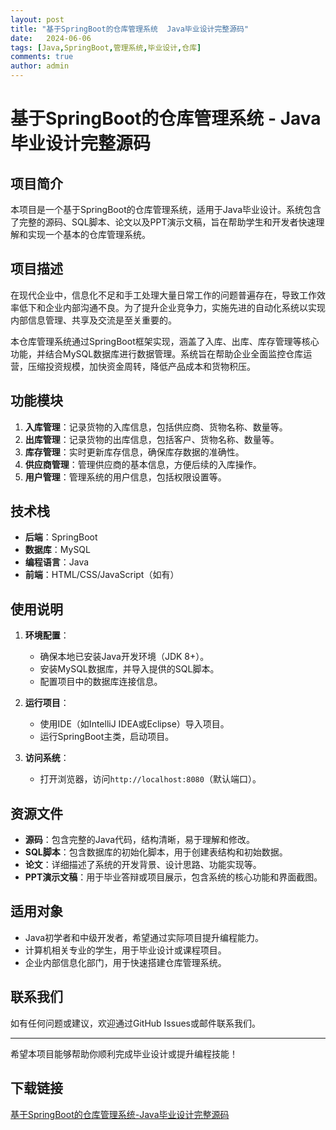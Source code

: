 ```yaml
---
layout: post
title: "基于SpringBoot的仓库管理系统  Java毕业设计完整源码"
date:   2024-06-06
tags: [Java,SpringBoot,管理系统,毕业设计,仓库]
comments: true
author: admin
---
```

# 基于SpringBoot的仓库管理系统 - Java毕业设计完整源码

## 项目简介

本项目是一个基于SpringBoot的仓库管理系统，适用于Java毕业设计。系统包含了完整的源码、SQL脚本、论文以及PPT演示文稿，旨在帮助学生和开发者快速理解和实现一个基本的仓库管理系统。

## 项目描述

在现代企业中，信息化不足和手工处理大量日常工作的问题普遍存在，导致工作效率低下和企业内部沟通不良。为了提升企业竞争力，实施先进的自动化系统以实现内部信息管理、共享及交流是至关重要的。

本仓库管理系统通过SpringBoot框架实现，涵盖了入库、出库、库存管理等核心功能，并结合MySQL数据库进行数据管理。系统旨在帮助企业全面监控仓库运营，压缩投资规模，加快资金周转，降低产品成本和货物积压。

## 功能模块

1. **入库管理**：记录货物的入库信息，包括供应商、货物名称、数量等。
2. **出库管理**：记录货物的出库信息，包括客户、货物名称、数量等。
3. **库存管理**：实时更新库存信息，确保库存数据的准确性。
4. **供应商管理**：管理供应商的基本信息，方便后续的入库操作。
5. **用户管理**：管理系统的用户信息，包括权限设置等。

## 技术栈

- **后端**：SpringBoot
- **数据库**：MySQL
- **编程语言**：Java
- **前端**：HTML/CSS/JavaScript（如有）

## 使用说明

1. **环境配置**：
   - 确保本地已安装Java开发环境（JDK 8+）。
   - 安装MySQL数据库，并导入提供的SQL脚本。
   - 配置项目中的数据库连接信息。

2. **运行项目**：
   - 使用IDE（如IntelliJ IDEA或Eclipse）导入项目。
   - 运行SpringBoot主类，启动项目。

3. **访问系统**：
   - 打开浏览器，访问`http://localhost:8080`（默认端口）。

## 资源文件

- **源码**：包含完整的Java代码，结构清晰，易于理解和修改。
- **SQL脚本**：包含数据库的初始化脚本，用于创建表结构和初始数据。
- **论文**：详细描述了系统的开发背景、设计思路、功能实现等。
- **PPT演示文稿**：用于毕业答辩或项目展示，包含系统的核心功能和界面截图。

## 适用对象

- Java初学者和中级开发者，希望通过实际项目提升编程能力。
- 计算机相关专业的学生，用于毕业设计或课程项目。
- 企业内部信息化部门，用于快速搭建仓库管理系统。

## 联系我们

如有任何问题或建议，欢迎通过GitHub Issues或邮件联系我们。

---

希望本项目能够帮助你顺利完成毕业设计或提升编程技能！

## 下载链接

[基于SpringBoot的仓库管理系统-Java毕业设计完整源码](https://pan.quark.cn/s/72424711284e)